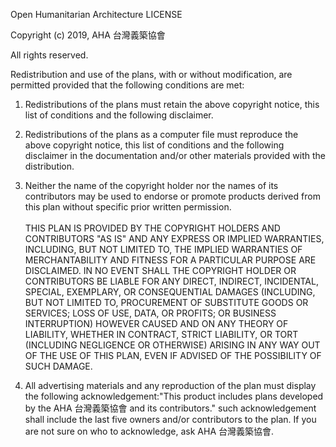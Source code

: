 Open Humanitarian Architecture LICENSE

Copyright (c) 2019, AHA 台灣義築協會

All rights reserved.

Redistribution and use of the plans, with or without modification, are permitted provided that the following conditions are met:

1. Redistributions of the plans must retain the above copyright notice, this list of conditions and the following disclaimer.

2. Redistributions of the plans as a computer file must reproduce the above copyright notice, this list of conditions and the following disclaimer in the documentation and/or other materials provided with the distribution.

3. Neither the name of the copyright holder nor the names of its contributors may be used to endorse or promote products derived from this plan without specific prior written permission. \
\
THIS PLAN IS PROVIDED BY THE COPYRIGHT HOLDERS AND CONTRIBUTORS "AS IS" AND ANY EXPRESS OR IMPLIED WARRANTIES, INCLUDING, BUT NOT LIMITED TO, THE IMPLIED WARRANTIES OF MERCHANTABILITY AND FITNESS FOR A PARTICULAR PURPOSE ARE DISCLAIMED. IN NO EVENT SHALL THE COPYRIGHT HOLDER OR CONTRIBUTORS BE LIABLE FOR ANY DIRECT, INDIRECT, INCIDENTAL, SPECIAL, EXEMPLARY, OR CONSEQUENTIAL DAMAGES (INCLUDING, BUT NOT LIMITED TO, PROCUREMENT OF SUBSTITUTE GOODS OR SERVICES; LOSS OF USE, DATA, OR PROFITS; OR BUSINESS INTERRUPTION) HOWEVER CAUSED AND ON ANY THEORY OF LIABILITY, WHETHER IN CONTRACT, STRICT LIABILITY, OR TORT (INCLUDING NEGLIGENCE OR OTHERWISE) ARISING IN ANY WAY OUT OF THE USE OF THIS PLAN, EVEN IF ADVISED OF THE POSSIBILITY OF SUCH DAMAGE.

4. All advertising materials and any reproduction of the plan must display the following acknowledgement:"This product includes plans developed by the AHA 台灣義築協會 and its contributors." such acknowledgement shall include the last five owners and/or contributors to the plan. If you are not sure on who to acknowledge, ask AHA 台灣義築協會.
